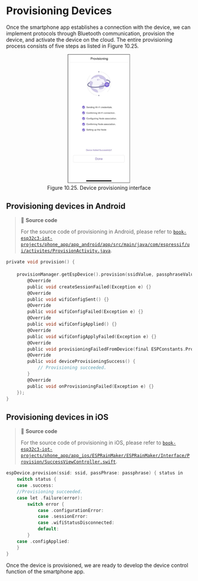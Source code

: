 # Provisioning Devices

Once the smartphone app establishes a connection with the device, we can implement protocols through Bluetooth communication, provision the device, and activate the device on the cloud. The entire provisioning process consists of five steps as listed in Figure 10.25.

<figure align="center">
    <img src="../../Pics/D10Z/10-25.jpg" width="40%">
    <figcaption>Figure 10.25. Device provisioning interface</figcaption>
</figure>

## Provisioning devices in Android

> 📝 **Source code**
>
> For the source code of provisioning in Android, please refer to [`book-esp32c3-iot-projects/phone_app/app_android/app/src/main/java/com/espressif/ui/activites/ProvisionActivity.java`](https://github.com/espressif/book-esp32c3-iot-projects/blob/main/phone_app/app_android/app/src/main/java/com/espressif/ui/activities/ProvisionActivity.java).

```c
private void provision() {

    provisionManager.getEspDevice().provision(ssidValue, passphraseValue, new ProvisionListener() {
        @Override
        public void createSessionFailed(Exception e) {}
        @Override
        public void wifiConfigSent() {}
        @Override
        public void wifiConfigFailed(Exception e) {}
        @Override
        public void wifiConfigApplied() {}
        @Override
        public void wifiConfigApplyFailed(Exception e) {}
        @Override
        public void provisioningFailedFromDevice(final ESPConstants.Provision FailureReason failureReason) {}
        @Override
        public void deviceProvisioningSuccess() {
            // Provisioning succeeded.
        }
        @Override
        public void onProvisioningFailed(Exception e) {}
    });
}
```

## Provisioning devices in iOS

> 📝 **Source code**
>
> For the source code of provisioning in iOS, please refer to [`book-esp32c3-iot-projects/phone_app/app_ios/ESPRainMaker/ESPRainMaker/Interface/Provision/SuccessViewController.swift`](https://github.com/espressif/book-esp32c3-iot-projects/blob/cf25c67fbcedc44394fd7f90637b745d659f80ff/phone_app/app_ios/ESPRainMaker/ESPRainMaker/Interface/Provision/SuccessViewController.swift).

```c
espDevice.provision(ssid: ssid, passPhrase: passphrase) { status in
    switch status {
    case .success:
    //Provisioning succeeded.
    case let .failure(error):
        switch error {
            case .configurationError:
            case .sessionError:
            case .wifiStatusDisconnected:
            default:
        }
    case .configApplied:
    }
}
```

Once the device is provisioned, we are ready to develop the device
control function of the smartphone app.
